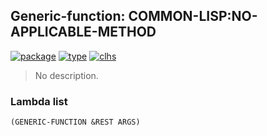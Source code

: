 ## Generic-function: COMMON-LISP:NO-APPLICABLE-METHOD
[![package](https://img.shields.io/badge/Package-COMMON--LISP-5f9ea0.svg?style=social&colorA=999999)](../) [![type](https://img.shields.io/badge/Type-Generic--Function-5f9ea0.svg?style=social&colorA=999999)](../#generic-function) [![clhs](https://img.shields.io/badge/CLHS-NO--APPLICABLE--METHOD-5f9ea0.svg?style=social&colorA=999999)](http://www.lispworks.com/documentation/HyperSpec/Body/f_no_app.htm) 

> No description.

### Lambda list
```
(GENERIC-FUNCTION &REST ARGS)
```
